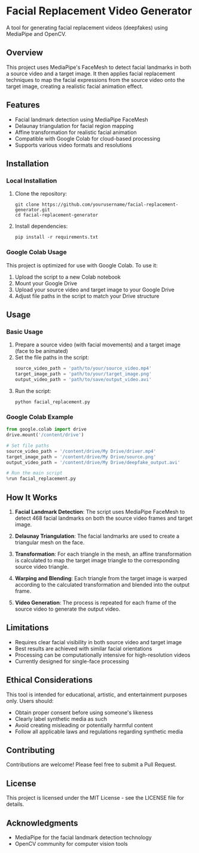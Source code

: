 # Facial Replacement Video Generator

A tool for generating facial replacement videos (deepfakes) using MediaPipe and OpenCV.

## Overview

This project uses MediaPipe's FaceMesh to detect facial landmarks in both a source video and a target image. It then applies facial replacement techniques to map the facial expressions from the source video onto the target image, creating a realistic facial animation effect.

## Features

- Facial landmark detection using MediaPipe FaceMesh
- Delaunay triangulation for facial region mapping
- Affine transformation for realistic facial animation
- Compatible with Google Colab for cloud-based processing
- Supports various video formats and resolutions

## Installation

### Local Installation

1. Clone the repository:
   ```
   git clone https://github.com/yourusername/facial-replacement-generator.git
   cd facial-replacement-generator
   ```

2. Install dependencies:
   ```
   pip install -r requirements.txt
   ```

### Google Colab Usage

This project is optimized for use with Google Colab. To use it:

1. Upload the script to a new Colab notebook
2. Mount your Google Drive
3. Upload your source video and target image to your Google Drive
4. Adjust file paths in the script to match your Drive structure

## Usage

### Basic Usage

1. Prepare a source video (with facial movements) and a target image (face to be animated)
2. Set the file paths in the script:
   ```python
   source_video_path = 'path/to/your/source_video.mp4'
   target_image_path = 'path/to/your/target_image.png'
   output_video_path = 'path/to/save/output_video.avi'
   ```
3. Run the script:
   ```
   python facial_replacement.py
   ```

### Google Colab Example

```python
from google.colab import drive
drive.mount('/content/drive')

# Set file paths
source_video_path = '/content/drive/My Drive/driver.mp4'
target_image_path = '/content/drive/My Drive/source.png'
output_video_path = '/content/drive/My Drive/deepfake_output.avi'

# Run the main script
%run facial_replacement.py
```

## How It Works

1. **Facial Landmark Detection**: The script uses MediaPipe FaceMesh to detect 468 facial landmarks on both the source video frames and target image.

2. **Delaunay Triangulation**: The facial landmarks are used to create a triangular mesh on the face.

3. **Transformation**: For each triangle in the mesh, an affine transformation is calculated to map the target image triangle to the corresponding source video triangle.

4. **Warping and Blending**: Each triangle from the target image is warped according to the calculated transformation and blended into the output frame.

5. **Video Generation**: The process is repeated for each frame of the source video to generate the output video.

## Limitations

- Requires clear facial visibility in both source video and target image
- Best results are achieved with similar facial orientations
- Processing can be computationally intensive for high-resolution videos
- Currently designed for single-face processing

## Ethical Considerations

This tool is intended for educational, artistic, and entertainment purposes only. Users should:

- Obtain proper consent before using someone's likeness
- Clearly label synthetic media as such
- Avoid creating misleading or potentially harmful content
- Follow all applicable laws and regulations regarding synthetic media

## Contributing

Contributions are welcome! Please feel free to submit a Pull Request.

## License

This project is licensed under the MIT License - see the LICENSE file for details.

## Acknowledgments

- MediaPipe for the facial landmark detection technology
- OpenCV community for computer vision tools

